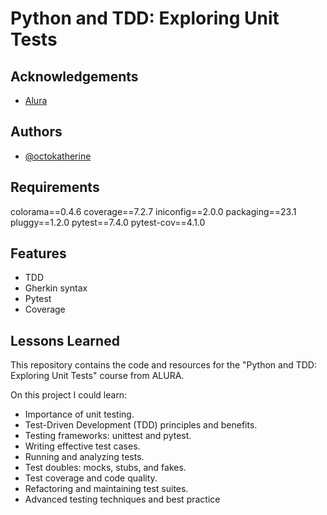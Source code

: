 
# Python and TDD: Exploring Unit Tests




## Acknowledgements

 - [Alura](https://cursos.alura.com.br/course/python-tdd-explorando-testes-unitarios)



## Authors

- [@octokatherine](https://github.com/BrunoDivino)


## Requirements

colorama==0.4.6
coverage==7.2.7
iniconfig==2.0.0
packaging==23.1
pluggy==1.2.0
pytest==7.4.0
pytest-cov==4.1.0



## Features

- TDD 
- Gherkin syntax
- Pytest
- Coverage

## Lessons Learned

This repository contains the code and resources for the "Python and TDD: Exploring Unit Tests" course from ALURA.

On this project I could learn:

- Importance of unit testing.
- Test-Driven Development (TDD) principles and benefits.
- Testing frameworks: unittest and pytest.
- Writing effective test cases.
- Running and analyzing tests.
- Test doubles: mocks, stubs, and fakes.
- Test coverage and code quality.
- Refactoring and maintaining test suites.
- Advanced testing techniques and best practice